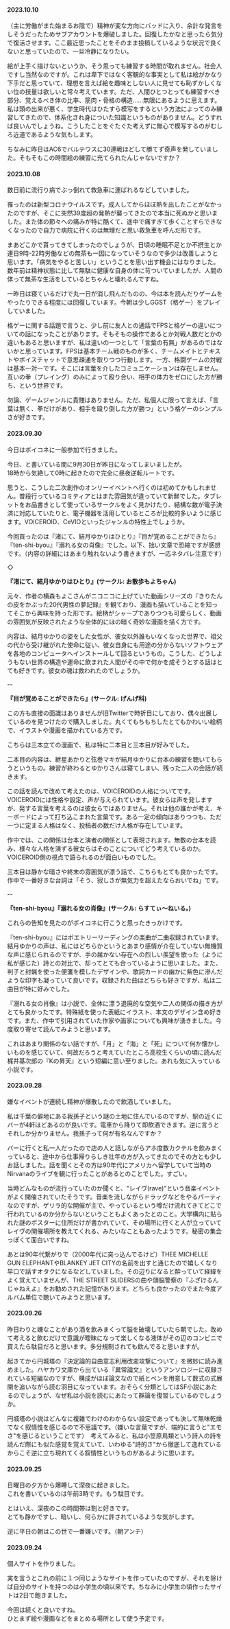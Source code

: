 #### 2023.10.10

（主に労働がまた始まるお陰で）精神が変な方向にバッドに入り、余計な発言をしそうだったためサブアカウントを爆破しました。回復したかなと思ったら気分で復活させます。ここ最近思ったことをそのまま投稿しているような状況で良くないと思っていたので、一旦冷静になりたい。

絵が上手く描けないというか、そう思っても練習する時間が取れません。社会人ですし当然なのですが。これは卑下ではなく客観的な事実として私は絵がかなり下手だと思っていて、理想を言えば絵を趣味としない人に見せても恥ずかしくない位の技量は欲しいと常々考えています。ただ、人間ひとつとっても練習すべき部分、覚えるべき体の比率、筋肉・骨格の構造......無限にあるように思えます。私は頭の出来が悪く、学生時代はひたすら模写をするという方法によってのみ練習してきたので、体系化され身についた知識というものがありません。どうすれば良いんでしょうね。こうしたことをぐたぐた考えずに無心で模写するのがむしろ近道であるような気もします。

ちなみに昨日はAC6でバルテウスに30連戦ほどして勝てず奇声を発していました。そもそもこの時間絵の練習に充てられたんじゃないですか？

#### 2023.10.08

数日前に流行り病でぶっ倒れて救急車に運ばれるなどしていました。  

罹ったのは新型コロナウイルスです。成人してからほぼ熱を出したことがなかったのですが、そこに突然39度超の発熱が襲ってきたので本当に死ぬかと思いました。また体の節々への痛みが特に酷くて、途中で痛すぎて歩くことすらできなくなったので自力で病院に行くのは無理だと思い救急車を呼んだ形です。

まあどこかで貰ってきてしまったのでしょうが、日頃の睡眠不足とか不摂生とか連日9時-22時労働などの無茶も一因になっていそうなので多少は改善しようと思います。「病気をやると苦しい」ということを思い出す機会にはなりました。数年前は精神状態に比して無駄に健康な自身の体に苛ついていましたが、人間の体って無茶な生活をしているとちゃんと壊れるんですね。

一昨日は寝ているだけで丸一日が消し飛んだものの、今は本を読んだりゲームをやったりできる程度には回復しています。今朝は少しGGST（格ゲー）をプレイしていました。

格ゲーに関する話題で言うと、少し前に友人との通話でFPSと格ゲーの違いについての話になったことがあります。そもそもの操作であるとか対戦人数だとかの違いもあると思いますが、私は違いの一つとして「言葉の有無」があるのではないかと思っています。FPSは基本チーム戦のものが多く、チームメイトとテキストやボイスチャットで意思疎通を取りつつ行動します。一方、格闘ゲームの対戦は基本一対一です。そこには言葉を介したコミュニケーションは存在しません。互いの拳（プレイング）のみによって殴り合い、相手の体力をゼロにした方が勝ち、という世界です。

勿論、ゲームジャンルに貴賤はありません。ただ、私個人に限って言えば、「言葉は無く、拳だけがあり、相手を殴り倒した方が勝つ」という格ゲーのシンプルさが好きです。

#### 2023.09.30

今日はボイコネに一般参加で行きました。

今日、と書いている間に9月30日が昨日になってしまいましたが。  
18時から気絶して0時に起きたので完全に昼夜逆転ルートです。

思うと、こうした二次創作のオンリーイベントへ行くのは初めてかもしれません。普段行っているコミティアとはまた雰囲気が違っていて新鮮でした。タブレットをお品書きとして使っているサークルをよく見かけたり、結構な数が電子決済に対応していたりと、電子機器を活用しているところが比較的多いように感じます。VOICEROID、CeVIOといったジャンルの特性上でしょうか。

今回買ったのは『渚にて、結月ゆかりはひとり』『目が覚めることができたら』『ten-shi-byou』『溺れる女の肖像』でした。以下、拙い文章で恐縮ですが感想です。（内容の詳細にはあまり触れないよう書きますが、一応ネタバレ注意です）

◇  

**『渚にて、結月ゆかりはひとり』(サークル: お散歩もよちゃん)**

元々、作者の横森もよこさんがニコニコに上げていた動画シリーズの『きりたんの皮をかぶった20代男性の夢記録』を観ており、漫画も描いていることを知ってそこから興味を持った形です。絵柄がシャープでありつつも可愛らしく、動画の雰囲気が反映されたような全体的にほの暗く奇妙な漫画を描く方です。

内容は、結月ゆかりの姿をした女性が、彼女以外誰もいなくなった世界で、祖父の代から受け継がれた使命に従い、彼女自身にも用途の分からないソフトウェアを各地のコンピュータへインストールして回るというもの。こうした、どうしようもない世界の構造や運命に飲まれた人間がその中で何かを成そうとする話はとても好きです。彼女の魂は救われたのでしょうか。
  
--

**『目が覚めることができたら』(サークル: げんげ科)**

この方も直接の面識はありませんが旧Twitterで時折目にしており、偶々出展しているのを見つけたので購入しました。丸くてもちもちしたとてもかわいい絵柄で、イラストや漫画を描かれている方です。  

こちらは三本立ての漫画で、私は特に二本目と三本目が好みでした。  

二本目の内容は、紲星あかりと弦巻マキが結月ゆかりに台本の練習を聴いてもらうというもの。練習が終わるとゆかりさんは寝てしまい、残った二人の会話が続きます。

この話を読んで改めて考えたのは、VOICEROIDの人格についてです。VOICEROIDには性格や設定、声が与えられています。彼女らは声を発しますが、発する言葉を考えるのは彼女らではありません。それは他の誰かが考え、キーボードによって打ち込こまれた言葉です。ある一定の傾向はありつつも、ただ一つに定まる人格はなく、投稿者の数だけ人格が存在しています。

作中では、この関係は台本と演者の関係として表現されます。無数の台本を読み、様々な人格を演ずる彼女らはそのことについてどう考えているのか。VOICEROID側の視点で語られるのが面白いものでした。

三本目は静かな暗さや終末の雰囲気が漂う話で、こちらもとても良かったです。作中で一番好きな台詞は「そう、寂しさが無気力を超えたならおいでね」です。

--

**『ten-shi-byou』『溺れる女の肖像』(サークル: らすてぃ～ねいる。)**  

これらの告知を見たのがボイコネに行こうと思ったきっかけです。

『ten-shi-byou』にはポエトリーリーディングの楽曲が二曲収録されています。結月ゆかりの声は、私にはどちらかというとあまり感情が介在していない無機質な声に感じられるのですが、手の届かない存在への烈しい羨望を歌った（ように私が感じた）詩との対比で、却ってとても合っているように思いました。また、判子と封蝋を使った便箋を模したデザインや、歌詞カードの幽かに紫色に滲んだような印字も凝っていて良いです。収録された曲はどちらも好きですが、私は二曲目が特に好みでした。

『溺れる女の肖像』は小説で、全体に漂う退廃的な空気や二人の関係の描き方がとても良かったです。特殊紙を使った表紙にイラスト、本文のデザイン含め好きです。また、作中で引用されていた作家や画家についても興味が湧きました。今度取り寄せて読んでみようと思います。

これはあまり関係のない話ですが、「月」と「海」と「死」について何か懐かしいものを感じていて、何故だろうと考えていたところ高校生くらいの頃に読んだ梶井基次郎の『Kの昇天』という短編に思い至りました。あれも気に入っている小説です。



#### 2023.09.28

嫌なイベントが連続し精神が爆散したので飲酒していました。  
  
私は千葉の僻地にある我孫子という謎の土地に住んでいるのですが、駅の近くにバーが4軒ほどあるのが良いです。電車から降りて即飲酒できます。逆に言うとそれしか分かりません。我孫子って何が有名なんですか？

バーに行くと私一人だったので店の人と話しながらアホ度数カクテルを飲みまくっていると、途中から仕事帰りらしき壮年の方が入ってきたのでその方とも少しお話しました。話を聞くとその方は90年代にアメリカへ留学していて当時のNirvanaのライブを観に行ったことがあるとのことでした。すごい。

当時どんなものが流行っていたのか聞くと、"レイヴ(rave)"という音楽イベントがよく開催されていたそうです。音楽を流しながらドラッグなどをやるパーティなのですが、ゲリラ的な開催が主で、やっているという噂だけ流れてきてどこで行われているのか分からないということもよくあったとのこと。大学構内に貼られた謎のポスターに住所だけが書かれていて、その場所に行くと人が立っていてレイヴの開催場所を教えてくれる、みたいなこともあったようです。秘密の集会っぽくて面白いですね。

あとは90年代繋がりで（2000年代に突っ込んでるけど）THEE MICHELLE GUN ELEPHANTやBLANKEY JET CITYの名前を出すと通じたので嬉しくなり早口で話すオタクになるなどしていました。その辺りになると酔っていて経緯をよく覚えていませんが、THE STREET SLIDERSの曲や頭脳警察の『ふざけるんじゃねえよ』をお勧めされた記憶があります。どちらも良かったのでまた今度アルバム単位で聴いてみようと思います。


#### 2023.09.26

昨日わりと嫌なことがあり酒を飲みまくって脳を破壊していたら朝でした。改めて考えると飲むだけで意識が曖昧になって楽しくなる液体がその辺のコンビニで買えたら駄目だろと思います。多分規制されても飲んでると思いますが。

起きてから円城塔の『決定論的自由意志利用改変攻撃について』を微妙に読み進めました。ハヤカワ文庫から出ている『異常論文』というアンソロジーに収録されている短編なのですが、構成がほぼ論文なので紙とペンを用意して数式の式展開を追いながら読む羽目になっています。おそらく分類としてはSF小説にあたるのでしょうが、なぜ私は小説を読むにあたって群論を復習しているのでしょうか。

円城塔の小説はどんなに複雑でわけのわからない設定であっても決して無味乾燥でなく叙情性を感じるので不思議です。（嫌いな言葉ですが、端的に言うと"エモさ"を感じるということです）　考えてみると、私は小笠原鳥類という詩人の詩を読んだ際にも似た感覚を覚えていて、いわゆる"詩的さ"から徹底して逸れているからこそ逆に立ち現れてくる叙情性というものがあるように思います。

#### 2023.09.25

日曜日の夕方から爆睡して深夜に起きました。  
これを書いているのは午前3時です。もう駄目です。 

とはいえ、深夜のこの時間帯は割と好きです。  
とても静かですし、暗いし、何らかに許されているような気がします。  

逆に平日の朝はこの世で一番嫌いです。（朝アンチ）  

#### 2023.09.24

個人サイトを作りました。  

実を言うとこれの前に１つ同じようなサイトを作っていたのですが、それを除けば自分のサイトを持つのは小学生の頃以来です。ちなみに小学生の頃作ったサイトは2日で飽きました。  

今回は続くと良いですね。  
ひとまず絵や漫画などをまとめる場所として使う予定です。  